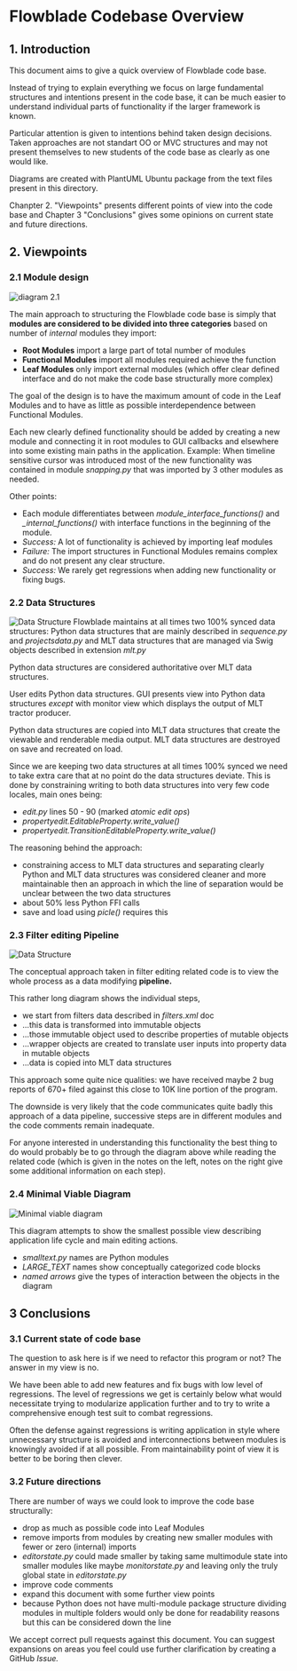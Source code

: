 # Flowblade Codebase Overview

## 1. Introduction

This document aims to give a quick overview of Flowblade code base.

Instead of trying to explain everything we focus on large fundamental structures and intentions present in the code base, it can be much easier to understand individual parts of functionality if the larger framework is known.

Particular attention is given to intentions behind taken design decisions. Taken approaches are not standart OO or MVC structures and may not present themselves to new students of the code base as clearly as one would like.

Diagrams are created with PlantUML Ubuntu package from the text files present in this directory.

Chanpter 2. "Viewpoints" presents different points of view into the code base and Chapter 3 "Conclusions" gives some opinions on current state and future directions.

## 2. Viewpoints

### 2.1 Module design
![diagram 2.1](./modulesdia.png  "diagram 2.1")

The main approach to structuring the Flowblade code base is simply that **modules are considered to be divided into three categories** based on number of *internal* modules they import:
  * **Root Modules** import a large part of total number of modules
  * **Functional Modules** import all modules required achieve the function
  * **Leaf Modules** only import external modules (which offer clear defined interface and do not make the code base structurally more complex)

The goal of the design is to have the maximum amount of code in the Leaf Modules and to have as little as possible interdependence between Functional Modules.

Each new clearly defined functionality should be added by creating a new module and connecting it in root modules to GUI callbacks and elsewhere into some existing main paths in the application. Example: When timeline sensitive cursor was introduced most of the new functionality was contained in module *snapping.py* that was imported by 3 other modules as needed.

  Other points:
  * Each module differentiates between *module_interface_functions()* and *_internal_functions()* with interface functions in the beginning of the module.
  * *Success:* A lot of functionality is achieved by importing leaf modules
  * *Failure:* The import structures in Functional Modules remains complex and do not present any clear structure.
  * *Success:* We rarely get regressions when adding new functionality or fixing bugs.

### 2.2 Data Structures
![Data Structure](./datadia.png)
Flowblade maintains at all times two 100% synced data structures: Python data structures that are mainly described in *sequence.py* and *projectsdata.py* and MLT data structures that are managed via Swig objects described in extension *mlt.py*

Python data structures are considered authoritative over MLT data structures.

User edits Python data structures. GUI presents view into Python data structures *except* with monitor view which displays the output of MLT tractor producer.

Python data structures are copied into MLT data structures that create the viewable and renderable media output. MLT data structures are destroyed on save and recreated on load.

Since we are keeping two data structures at all times 100% synced we need to take extra care that at no point do the data structures deviate. This is done by constraining writing to both data structures into very few code locales, main ones being:
* *edit.py* lines 50 - 90 (marked *atomic edit ops*)
* *propertyedit.EditableProperty.write_value()*
* *propertyedit.TransitionEditableProperty.write_value()*

The reasoning behind the approach:
* constraining access to MLT data structures and separating clearly Python and MLT data structures was considered cleaner and more maintainable then an approach in which the line of separation would be unclear between the two data structures
* about 50% less Python FFI calls
* save and load using *picle()* requires this

### 2.3 Filter editing Pipeline
![Data Structure](./filtersdia.png)

The conceptual approach taken in filter editing related code is to view the whole process as a data modifying **pipeline.**

This rather long diagram shows the individual steps,
* we start from filters data described in *filters.xml* doc
* ...this data is transformed into immutable objects
* ...those immutable object used to describe properties of mutable objects
* ...wrapper objects are created to translate user inputs into property data in mutable objects
* ...data is copied into MLT data structures


This approach some quite nice qualities: we have received maybe 2 bug reports of 670+ filed against this close to 10K line portion of the program.

The downside is very likely that the code communicates quite badly this approach of a data pipeline, successive steps are in different modules and the code comments remain inadequate.

For anyone interested in understanding this functionality the best thing to do would probably be to go through the diagram above while reading the related code (which is given in the notes on the left, notes on the right give some additional information on each step).

### 2.4 Minimal Viable Diagram
![Minimal viable diagram](./fbladedia.png)

This diagram attempts to show the smallest possible view describing application life cycle and main editing actions.
* *smalltext.py* names are Python modules
* *LARGE_TEXT* names show conceptually categorized code blocks
* *named arrows* give the types of interaction between the objects in the diagram


## 3 Conclusions

### 3.1 Current state of code base

The question to ask here is if we need to refactor this program or not? The answer in my view is no.

We have been able to add new features and fix bugs with low level of regressions. The level of regressions we get is certainly below what would necessitate trying to modularize application further and to try to write a comprehensive enough test suit to combat regressions.

Often the  defense against regressions is writing application in style where unnecessary structure is avoided and interconnections between modules is knowingly avoided if at all possible. From maintainability point of view it is better to be boring then clever.

### 3.2 Future directions

There are number of ways we could look to improve the code base structurally:
* drop as much as possible code into Leaf Modules
* remove imports from modules by creating new smaller modules with fewer or zero (internal) imports
* *editorstate.py* could made smaller by taking same multimodule state into smaller modules like maybe *monitorstate.py* and leaving only the truly global state in *editorstate.py*
* improve code comments
* expand this document with some further view points
* because Python does not have multi-module package structure dividing modules in multiple folders would only be done for readability reasons but this can be considered down the line

We accept correct pull requests against this document. You can suggest expansions on areas you feel could use further clarification by creating a GitHub *Issue.*
